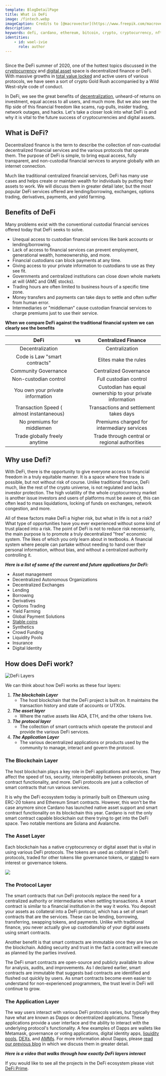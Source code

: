 ```yaml
---
template: BlogDetailPage
title: What is DeFi
image: /fintech.webp
imageCaption: Credits to [@macrovector](https://www.freepik.com/macrovector) at freepik.com
description:
keywords: defi, cardano, ethereum, bitcoin, crypto, cryptocurrency, nft, solana, avalanche, smart contracts, defi summer, what is defi, how to earn money in crypto, dapp
identities: 
    - id: wael-ivie
      role: author
---
```


##

Since the DeFi summer of 2020, one of the hottest topics discussed in the [cryptocurrency](/en/terms/cryptocurrency.md) and [digital asset](/en/terms/digital-asset.md) space is decentralized finance or DeFi. With massive growths in [total value locked](/en/terms/total-value-locked.md) and active users of various protocols, we have seen a sort of crypto Gold Rush accompanied by a Wild West-style code of conduct. 

In DeFi, we see the great benefits of [decentralization](en/terms/decentralized.md), unheard-of returns on investment, equal access to all users, and much more. But we also see the flip side of this financial freedom like scams, rug-pulls, insider trading, network outages, and hacks. Let's take a closer look into what DeFi is and why it is vital to the future success of cryptocurrencies and digital assets.

## What is DeFi?

Decentralized finance is the term to describe the collection of non-custodial decentralized financial services and the various protocols that operate them. The purpose of DeFi is simple, to bring equal access, fully transparent, and non-custodial financial services to anyone globally with an internet connection.

Much like traditional centralized financial services, DeFi has many use cases and helps create or maintain wealth for individuals by putting their assets to work. We will discuss them in greater detail later, but the most popular DeFi services offered are lending/borrowing, exchanges, options trading, derivatives, payments, and yield farming.

## Benefits of DeFi

Many problems exist with the conventional custodial financial services offered today that DeFi seeks to solve. 
- Unequal access to custodian financial services like bank accounts or lending/borrowing.
- Lack of access to financial services can prevent employment, generational wealth, homeownership, and more.
- Financial custodians can block payments at any time.
- Giving access to your private information to custodians to use as they see fit.
- Governments and centralized institutions can close down whole markets at will (AMC and GME stocks).
- Trading hours are often limited to business hours of a specific time zone.
- Money transfers and payments can take days to settle and often suffer from human error.
- Intermediaries or "middleman" cause custodian financial services to charge premiums just to use their service.

**When we compare DeFi against the traditional financial system we can clearly see the benefits**

| DeFi          | vs               | Centralized Finance  |
|:-------------:|:-------------:   |:-----:|
| Decentralization|                | Centralization |
| Code is Law "smart contracts"    |   | Elites make the rules |
| Community Governance             |   |Centralized Governance |
| Non-custodian control |                  |    Full custodian control | 
| You own your private information | | Custodian has equal ownership to your private information|
| Transaction Speed ( almost instantaneous)| | Transactions and settlement takes days|
| No premiums for middlemen | | Premiums charged for intermediary services |
| Trade globally freely anytime | | Trade through central or regional authorities |

## Why use Defi?

With DeFi, there is the opportunity to give everyone access to financial freedom in a truly equitable manner. It is a space where free trade is possible, but not without risk of course. Unlike traditional finance, DeFi much, like the rest of the crypto universe, is not regulated and lacks investor protection. The high volatility of the whole cryptocurrency market is another issue investors and users of platforms must be aware of, this can often lead to mass liquidations, locking of funds on exchanges, network congestion, and more.

All of these factors make DeFi a higher risk, but what in life is not a risk? What type of opportunities have you ever experienced without some kind of trust placed into a risk. The point of DeFi is not to reduce risk necessarily, the main purpose is to promote a truly decentralized "free" economic system. The likes of which you only learn about in textbooks. A financial system where people can partake without needing to hand over their personal information, without bias, and without a centralized authority controlling it. 

***Here is a list of some of the current and future applications for DeFi:***

- Asset management
- Decentralized Autonomous Organizations
- Decentralized Exchanges
- Lending 
- Borrowing
- Derivatives
- Options Trading
- Yield Farming
- Global Payment Solutions
- [Stable coins](/en/terms/stablecoin.md)
- Synthetics
- Crowd Funding
- Liquidity Pools
- Insurance
- Digital Identity

## How does DeFi work?

![DeFi Layers](https://github.com/armada-alliance/assets/blob/gh-pages/defi_layers.png?raw=true)

We can think about how DeFi works as these four layers:
1. ***The blockchain Layer***
    - The host blockchain that the DeFi project is built on. It maintains the transaction history and state of accounts or UTXOs.
2. ***The asset layer*** 
    - Where the native assets like ADA, ETH, and the other tokens live.
3. ***The protocol layer***
    - The collection of smart contracts which operate the protocol and provide the various DeFi services.
4. ***The Application Layer***
    - The various decentralized applications or products used by the community to manage, interact and govern the protocol. 

### **The Blockchain Layer**

The host blockchain plays a key role in DeFi applications and services. They affect the speed of txs, security, interoperability between protocols, smart contract functionality, and more. DeFi protocols are just a collection of smart contracts that run various services. 

It is why the DeFi ecosystem today is primarily built on Ethereum using ERC-20 tokens and Ethereum Smart contracts. However, this won't be the case anymore since Cardano has launched native asset support and smart contract functionality on its blockchain this year. Cardano is not the only smart contract capable blockchain out there trying to get into the DeFi space. Two notable mentions are Solana and Avalanche. 

### **The Asset Layer**

Each blockchain has a native cryptocurrency or digital asset that is vital in using various DeFi protocols. The tokens are used as collateral in DeFi protocols, traded for other tokens like governance tokens, or [staked](/en/terms/staking.md) to earn interest or governance tokens. 

![](https://cdn.filestackcontent.com/Z2yRkCoKT8uTZUF4jJkl)

### **The Protocol Layer**

The smart contracts that run DeFi protocols replace the need for a centralized authority or intermediaries when settling transactions. A smart contract is similar to a financial institution in the way it works. You deposit your assets as collateral into a DeFi protocol, which has a set of smart contracts that are the services. These can be lending, borrowing, transferring, swapping tokens, and payments. Unlike with traditional finance, you never actually give up custodianship of your digital assets using smart contracts. 

Another benefit is that smart contracts are immutable once they are live on the blockchain. Adding security and trust in the fact a contract will execute as planned by the parties involved. 

The DeFi smart contracts are open-source and publicly available to allow for analysis, audits, and improvements. As I declared earlier, smart contracts are immutable that suggests bad contracts are identified and flushed out quickly by users. As smart contracts become even easier to understand for non-experienced programmers, the trust level in DeFi will continue to grow. 

### **The Application Layer**

The way users interact with various DeFi protocols varies, but typically they have what are known as Dapps or decentralized applications. These applications provide a user interface and the ability to interact with the underlying protocol's functionality. A few examples of Dapps are wallets like Metamask, governance or voting applications, digital identity apps, [liquidity pools](/en/terms/liquidity-pools.md), [DEXs](/en/terms/dex.md), and [AMMs](/en/terms/amm.md). For more information about Dapps, please [read our previous blog](/en/blogs/what-is-a-dapp.md) in which we discuss them in greater detail.

***Here is a video that walks through how exactly DeFi layers interact***

<YoutubeVideo url="https://www.youtube.com/watch?v=k9HYC0EJU6E"/>

If you would like to see all the projects in the DeFi ecosystem please visit [DeFi Prime](https://defiprime.com/#defi_projects).